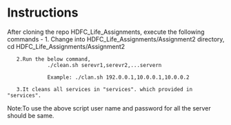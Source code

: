 # Instructions
   After cloning the repo HDFC_Life_Assignments, execute the following commands -
       1. Change into HDFC_Life_Assignments/Assignment2 directory,
                cd HDFC_Life_Assignments/Assignment2

       2.Run the below command,
                 ./clean.sh serevr1,serevr2,...servern
               
                 Example: ./clan.sh 192.0.0.1,10.0.0.1,10.0.0.2

       3.It cleans all services in "services". which provided in "services". 


 

 Note:To use the above script user name and password for all the server should be same.



